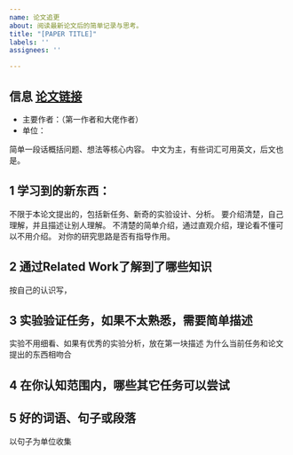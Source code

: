 ```yaml
---
name: 论文追更
about: 阅读最新论文后的简单记录与思考。
title: "[PAPER TITLE]"
labels: ''
assignees: ''

---
```


## 信息 [论文链接](这里改成链接)
 - 主要作者：（第一作者和大佬作者）
 - 单位：

简单一段话概括问题、想法等核心内容。
中文为主，有些词汇可用英文，后文也是。

## 1 学习到的新东西：
不限于本论文提出的，包括新任务、新奇的实验设计、分析。
要介绍清楚，自己理解，并且描述让别人理解。
不清楚的简单介绍，通过直观介绍，理论看不懂可以不用介绍。
对你的研究思路是否有指导作用。


## 2 通过Related Work了解到了哪些知识
按自己的认识写，


## 3 实验验证任务，如果不太熟悉，需要简单描述
实验不用细看、如果有优秀的实验分析，放在第一块描述
为什么当前任务和论文提出的东西相吻合


## 4 在你认知范围内，哪些其它任务可以尝试


## 5 好的词语、句子或段落
以句子为单位收集
